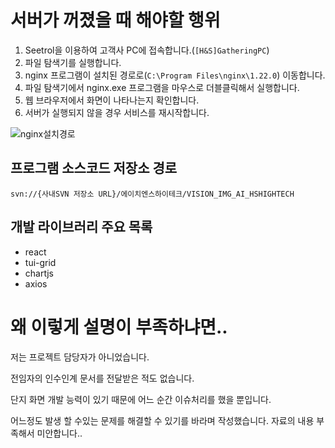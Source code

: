 # 서버가 꺼졌을 때 해야할 행위
1. Seetrol을 이용하여 고객사 PC에 접속합니다.(`[H&S]GatheringPC`)
2. 파일 탐색기를 실행합니다.
3. nginx 프로그램이 설치된 경로로(`C:\Program Files\nginx\1.22.0`) 이동합니다.
4. 파일 탐색기에서 nginx.exe 프로그램을 마우스로 더블클릭해서 실행합니다.
5. 웹 브라우저에서 화면이 나타나는지 확인합니다.
6. 서버가 실행되지 않을 경우 서비스를 재시작합니다.

![nginx설치경로](https://github.com/isos-consulting/feto/assets/49608580/cc13dafa-2381-482d-b028-e3cd2f3dd50d)

## 프로그램 소스코드 저장소 경로
`svn://{사내SVN 저장소 URL}/에이치엔스하이테크/VISION_IMG_AI_HSHIGHTECH`

## 개발 라이브러리 주요 목록
- react
- tui-grid
- chartjs
- axios

# 왜 이렇게 설명이 부족하냐면..
저는 프로젝트 담당자가 아니었습니다.

전임자의 인수인계 문서를 전달받은 적도 없습니다.

단지 화면 개발 능력이 있기 때문에 어느 순간 이슈처리를 했을 뿐입니다.

어느정도 발생 할 수있는 문제를 해결할 수 있기를 바라며 작성했습니다. 자료의 내용 부족해서 미안합니다..
